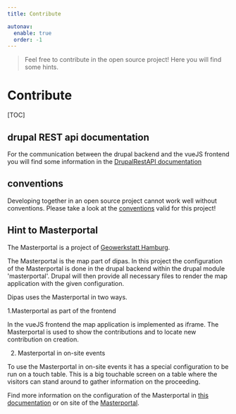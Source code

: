 ```yaml
---
title: Contribute

autonav:
  enable: true
  order: -1
---
```


> Feel free to contribute in the open source project! Here you will find some hints.

# Contribute

[TOC]

## drupal REST api documentation #
For the communication between the drupal backend and the vueJS frontend you will find some information in the [DrupalRestAPI documentation](DrupalRestAPI.md)

## conventions #
Developing together in an open source project cannot work well without conventions. Please take a look at the [conventions](conventions.md) valid for this project!


## Hint to Masterportal #
The Masterportal is a project of [Geowerkstatt Hamburg](https://www.hamburg.de/geowerkstatt/).

The Masterportal is the map part of dipas. In this project the configuration of the Masterportal is done in the drupal backend within the drupal module 'masterportal'.
Drupal will then provide all necessary files to render the map application with the given configuration.

Dipas uses the Masterportal in two ways.

1.Masterportal as part of the frontend

In the vueJS frontend the map application is implemented as iframe.
The Masterportal is used to show the contributions and to locate new contribution on creation.

2. Masterportal in on-site events

To use the Masterportal in on-site events it has a special configuration to be run on a touch table.
This is a big touchable screen on a table where the visitors can stand around to gather information on the proceeding.

Find more information on the configuration of the Masterportal in [this documentation](masterportal.md) or on site of the [Masterportal](https://www.masterportal.org/).


